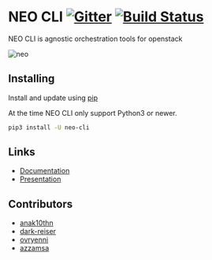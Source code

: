 # NEO CLI [![Gitter](https://badges.gitter.im/BiznetGIO/neo-cli.svg)](https://gitter.im/BiznetGIO/neo-cli?utm_source=badge&utm_medium=badge&utm_campaign=pr-badge) [![Build Status](https://travis-ci.org/BiznetGIO/neo-cli.svg?branch=master)](https://travis-ci.org/BiznetGIO/neo-cli)

NEO CLI is agnostic orchestration tools for openstack

![neo](/docs/img/neo.gif)

## Installing

Install and update using  [pip](https://pip.pypa.io/en/stable/quickstart/)

At the time NEO CLI only support Python3 or newer.

``` bash
pip3 install -U neo-cli
```

## Links

- [Documentation](docs/index.md)
- [Presentation](http://speakerdeck.com/u/anak10thn)


## Contributors

- [anak10thn](https://github.com/anak10thn)
- [dark-reiser](https://github.com/dark-reiser)
- [ovryenni](https://github.com/ovryenni)
- [azzamsa](http://github.com/azzamsa/)
